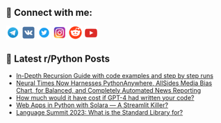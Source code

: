 ## 🔎 Connect with me:
[<img src="https://github.com/bullbesh/bullbesh/blob/main/images/Telegram.png" width="32" height="32" />](https://t.me/bullbesh)
[<img src="https://github.com/bullbesh/bullbesh/blob/main/images/VK.png" width="32" height="32" />](https://vk.com/bullbesh)
[<img src="https://github.com/bullbesh/bullbesh/blob/main/images/Twitter.png" width="32" height="32" />](https://twitter.com/bullbesh1)
[<img src="https://github.com/bullbesh/bullbesh/blob/main/images/Instagram.png" width="32" height="32" />](https://www.instagram.com/bullbesh)
[<img src="https://github.com/bullbesh/bullbesh/blob/main/images/Reddit.png" width="32" height="32" />](https://www.reddit.com/user/bullbesh)
[<img src="https://github.com/bullbesh/bullbesh/blob/main/images/YouTube.png" width="32" height="32" />](https://www.youtube.com/channel/UCtfjRs6uzgq5mfm8S06WTcg)

## 📕 Latest r/Python Posts
<!-- BLOG-POST-LIST:START -->
- [In-Depth Recursion Guide with code examples and step by step runs](https://www.reddit.com/r/Python/comments/13v7sw2/indepth_recursion_guide_with_code_examples_and/)
- [Neural Times Now Harnesses PythonAnywhere, AllSides Media Bias Chart, for Balanced, and Completely Automated News Reporting](https://www.reddit.com/r/Python/comments/13v5dts/neural_times_now_harnesses_pythonanywhere/)
- [How much would it have cost if GPT-4 had written your code?](https://www.reddit.com/r/Python/comments/13v5cw4/how_much_would_it_have_cost_if_gpt4_had_written/)
- [Web Apps in Python with Solara — A Streamlit Killer?](https://www.reddit.com/r/Python/comments/13v2tji/web_apps_in_python_with_solara_a_streamlit_killer/)
- [Language Summit 2023: What is the Standard Library for?](https://www.reddit.com/r/Python/comments/13v2g70/language_summit_2023_what_is_the_standard_library/)
<!-- BLOG-POST-LIST:END -->
